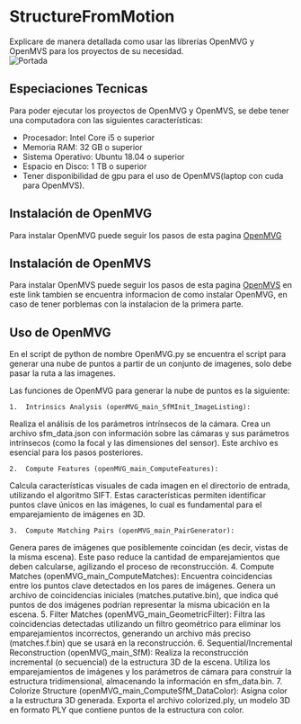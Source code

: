 # StructureFromMotion

Explicare de manera detallada como usar las librerías OpenMVG y OpenMVS para los proyectos de su necesidad.<br>
![Portada](https://lh3.googleusercontent.com/proxy/Bsv-VPwcmOMYo0J5iP00iZ8jJ44eNotuxGvDogiU0dXgeaTVRL2lbX_Q92fEksYss2Hc2lOtRaRIt0EpY7rq-7c7ng)

## Especiaciones Tecnicas

Para poder ejecutar los proyectos de OpenMVG y OpenMVS, se debe tener una computadora con las siguientes características:

-   Procesador: Intel Core i5 o superior
-   Memoria RAM: 32 GB o superior
-   Sistema Operativo: Ubuntu 18.04 o superior
-   Espacio en Disco: 1 TB o superior
-   Tener disponibilidad de gpu para el uso de OpenMVS(laptop con cuda para OpenMVS).

## Instalación de OpenMVG

Para instalar OpenMVG puede seguir los pasos de esta pagina [OpenMVG](https://github.com/openMVG/openMVG/blob/develop/BUILD.md)

## Instalación de OpenMVS

Para instalar OpenMVS puede seguir los pasos de esta pagina [OpenMVS](https://hackmd.io/@weichenpai/S126TudDn) en este link tambien se encuentra informacion de como instalar OpenMVG, en caso de tener porblemas con la instalacion de la primera parte.

## Uso de OpenMVG

En el script de python de nombre OpenMVG.py se encuentra el script para generar una nube de puntos a partir de un conjunto de imagenes, solo debe pasar la ruta a las imagenes.

Las funciones de OpenMVG para generar la nube de puntos es la siguiente:

    1.	Intrinsics Analysis (openMVG_main_SfMInit_ImageListing):

Realiza el análisis de los parámetros intrínsecos de la cámara. Crea un archivo sfm_data.json con información sobre las cámaras y sus parámetros intrínsecos (como la focal y las dimensiones del sensor). Este archivo es esencial para los pasos posteriores.

    2.	Compute Features (openMVG_main_ComputeFeatures):

Calcula características visuales de cada imagen en el directorio de entrada, utilizando el algoritmo SIFT. Estas características permiten identificar puntos clave únicos en las imágenes, lo cual es fundamental para el emparejamiento de imágenes en 3D.

    3.	Compute Matching Pairs (openMVG_main_PairGenerator):

Genera pares de imágenes que posiblemente coincidan (es decir, vistas de la misma escena). Este paso reduce la cantidad de emparejamientos que deben calcularse, agilizando el proceso de reconstrucción. 4. Compute Matches (openMVG_main_ComputeMatches):
Encuentra coincidencias entre los puntos clave detectados en los pares de imágenes. Genera un archivo de coincidencias iniciales (matches.putative.bin), que indica qué puntos de dos imágenes podrían representar la misma ubicación en la escena. 5. Filter Matches (openMVG_main_GeometricFilter):
Filtra las coincidencias detectadas utilizando un filtro geométrico para eliminar los emparejamientos incorrectos, generando un archivo más preciso (matches.f.bin) que se usará en la reconstrucción. 6. Sequential/Incremental Reconstruction (openMVG_main_SfM):
Realiza la reconstrucción incremental (o secuencial) de la estructura 3D de la escena. Utiliza los emparejamientos de imágenes y los parámetros de cámara para construir la estructura tridimensional, almacenando la información en sfm_data.bin. 7. Colorize Structure (openMVG_main_ComputeSfM_DataColor):
Asigna color a la estructura 3D generada. Exporta el archivo colorized.ply, un modelo 3D en formato PLY que contiene puntos de la estructura con color.

